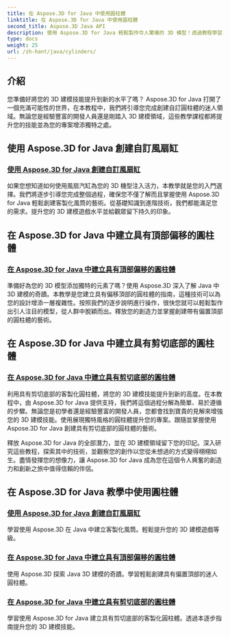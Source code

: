 ```yaml
---
title: 在 Aspose.3D for Java 中使用圓柱體
linktitle: 在 Aspose.3D for Java 中使用圓柱體
second_title: Aspose.3D Java API
description: 使用 Aspose.3D for Java 輕鬆製作令人驚嘆的 3D 模型！透過教程學習創建風扇氣缸、偏置頂部氣缸和剪切底部氣缸。
type: docs
weight: 25
url: /zh-hant/java/cylinders/
---
```

## 介紹

您準備好將您的 3D 建模技能提升到新的水平了嗎？ Aspose.3D for Java 打開了一個充滿可能性的世界，在本教程中，我們將引導您完成創建自訂圓柱體的迷人領域。無論您是經驗豐富的開發人員還是剛踏入 3D 建模領域，這些教學課程都將提升您的技能並為您的專案增添獨特之處。

## 使用 Aspose.3D for Java 創建自訂風扇缸

### [使用 Aspose.3D for Java 創建自訂風扇缸](./creating-fan-cylinders/)

如果您想知道如何使用風扇汽缸為您的 3D 機型注入活力，本教學就是您的入門選擇。我們將逐步引導您完成整個過程，確保您不僅了解而且掌握使用 Aspose.3D for Java 輕鬆創建客製化風筒的藝術。從基礎知識到進階技術，我們都能滿足您的需求。提升您的 3D 建模遊戲水平並給觀眾留下持久的印象。

## 在 Aspose.3D for Java 中建立具有頂部偏移的圓柱體

### [在 Aspose.3D for Java 中建立具有頂部偏移的圓柱體](./creating-cylinders-with-offset-top/)

準備好為您的 3D 模型添加獨特的元素了嗎？使用 Aspose.3D 深入了解 Java 中 3D 建模的奇蹟。本教學是您建立具有偏移頂部的圓柱體的指南，這種技術可以為您的設計增添一層複雜性。按照我們的逐步說明進行操作，很快您就可以輕鬆製作出引人注目的模型，從人群中脫穎而出。釋放您的創造力並掌握創建帶有偏置頂部的圓柱體的藝術。

## 在 Aspose.3D for Java 中建立具有剪切底部的圓柱體

### [在 Aspose.3D for Java 中建立具有剪切底部的圓柱體](./creating-cylinders-with-sheared-bottom/)

利用具有剪切底部的客製化圓柱體，將您的 3D 建模技能提升到新的高度。在本教程中，由 Aspose.3D for Java 提供支持，我們將這個過程分解為簡單、易於遵循的步驟。無論您是初學者還是經驗豐富的開發人員，您都會找到寶貴的見解來增強您的 3D 建模技能。使用展現獨特風格的圓柱體提升您的專案。跟隨並掌握使用 Aspose.3D for Java 創建具有剪切底部的圓柱體的藝術。

釋放 Aspose.3D for Java 的全部潛力，並在 3D 建模領域留下您的印記。深入研究這些教程，探索其中的技術，並觀察您的創作以您從未想過的方式變得栩栩如生。盡情發揮您的想像力，讓 Aspose.3D for Java 成為您在這個令人興奮的創造力和創新之旅中值得信賴的伴侶。
## 在 Aspose.3D for Java 教學中使用圓柱體
### [使用 Aspose.3D for Java 創建自訂風扇缸](./creating-fan-cylinders/)
學習使用 Aspose.3D 在 Java 中建立客製化風筒。輕鬆提升您的 3D 建模遊戲等級。
### [在 Aspose.3D for Java 中建立具有頂部偏移的圓柱體](./creating-cylinders-with-offset-top/)
使用 Aspose.3D 探索 Java 3D 建模的奇蹟。學習輕鬆創建具有偏置頂部的迷人圓柱體。
### [在 Aspose.3D for Java 中建立具有剪切底部的圓柱體](./creating-cylinders-with-sheared-bottom/)
學習使用 Aspose.3D for Java 建立具有剪切底部的客製化圓柱體。透過本逐步指南提升您的 3D 建模技能。